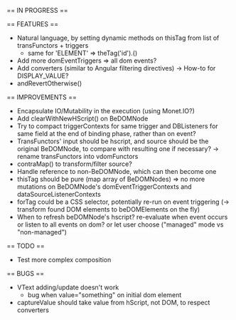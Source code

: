 == IN PROGRESS  ==

== FEATURES ==
- Natural language, by setting dynamic methods on thisTag from list of transFunctors + triggers
    - same for 'ELEMENT' => theTag('id').<triggerName>()
- Add more domEventTriggers => all dom events?
- Add converters (similar to Angular filtering directives)
    -> How-to for DISPLAY_VALUE?
- andRevertOtherwise()

== IMPROVEMENTS ==
- Encapsulate IO/Mutability in the execution (using Monet.IO?)
- Add clearWithNewHScript() on BeDOMNode
- Try to compact triggerContexts for same trigger and DBListeners for same field at the end of binding phase, rather than on event?
- TransFunctors' input should be hscript, and source should be the original BeDOMNode, to compare with resulting one if necessary?
    -> rename transFunctors into vdomFunctors
- contraMap() to transform/filter source?
- Handle reference to non-BeDOMNode, which can then become one
- thisTag should be pure (map array of BeDOMNodes)
    => no more mutations on BeDOMNode's domEventTriggerContexts and dataSourceListenerContexts
- forTag could be a CSS selector, potentially re-run on event triggering (-> transform found DOM elements to beDOMElements on the fly)
- When to refresh beDOMNode's hscript?
    re-evaluate when event occurs
    or listen to all events on dom?
    or let user choose ("managed" mode vs "non-managed")

== TODO ==
- Test more complex composition

== BUGS ==
- VText adding/update doesn't work
    - bug when value="something" on initial dom element
- captureValue should take value from hScript, not DOM, to respect converters